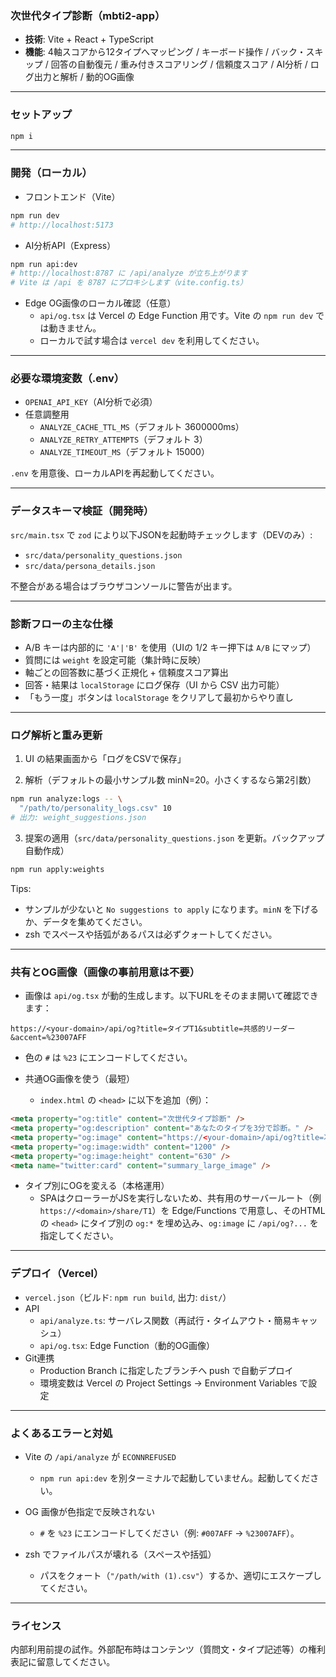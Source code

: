 ### 次世代タイプ診断（mbti2-app）

- **技術**: Vite + React + TypeScript
- **機能**: 4軸スコアから12タイプへマッピング / キーボード操作 / バック・スキップ / 回答の自動復元 / 重み付きスコアリング / 信頼度スコア / AI分析 / ログ出力と解析 / 動的OG画像

---

### セットアップ

```bash
npm i
```

---

### 開発（ローカル）

- フロントエンド（Vite）
```bash
npm run dev
# http://localhost:5173
```

- AI分析API（Express）
```bash
npm run api:dev
# http://localhost:8787 に /api/analyze が立ち上がります
# Vite は /api を 8787 にプロキシします（vite.config.ts）
```

- Edge OG画像のローカル確認（任意）
  - `api/og.tsx` は Vercel の Edge Function 用です。Vite の `npm run dev` では動きません。
  - ローカルで試す場合は `vercel dev` を利用してください。

---

### 必要な環境変数（.env）

- `OPENAI_API_KEY`（AI分析で必須）
- 任意調整用
  - `ANALYZE_CACHE_TTL_MS`（デフォルト 3600000ms）
  - `ANALYZE_RETRY_ATTEMPTS`（デフォルト 3）
  - `ANALYZE_TIMEOUT_MS`（デフォルト 15000）

`.env` を用意後、ローカルAPIを再起動してください。

---

### データスキーマ検証（開発時）

`src/main.tsx` で `zod` により以下JSONを起動時チェックします（DEVのみ）:
- `src/data/personality_questions.json`
- `src/data/persona_details.json`

不整合がある場合はブラウザコンソールに警告が出ます。

---

### 診断フローの主な仕様

- A/B キーは内部的に `'A'|'B'` を使用（UIの 1/2 キー押下は `A/B` にマップ）
- 質問には `weight` を設定可能（集計時に反映）
- 軸ごとの回答数に基づく正規化 + 信頼度スコア算出
- 回答・結果は `localStorage` にログ保存（UI から CSV 出力可能）
- 「もう一度」ボタンは `localStorage` をクリアして最初からやり直し

---

### ログ解析と重み更新

1) UI の結果画面から「ログをCSVで保存」

2) 解析（デフォルトの最小サンプル数 minN=20。小さくするなら第2引数）
```bash
npm run analyze:logs -- \
  "/path/to/personality_logs.csv" 10
# 出力: weight_suggestions.json
```

3) 提案の適用（`src/data/personality_questions.json` を更新。バックアップ自動作成）
```bash
npm run apply:weights
```

Tips:
- サンプルが少ないと `No suggestions to apply` になります。`minN` を下げるか、データを集めてください。
- zsh でスペースや括弧があるパスは必ずクォートしてください。

---

### 共有とOG画像（画像の事前用意は不要）

- 画像は `api/og.tsx` が動的生成します。以下URLをそのまま開いて確認できます：
```
https://<your-domain>/api/og?title=タイプT1&subtitle=共感的リーダー&accent=%23007AFF
```
  - 色の `#` は `%23` にエンコードしてください。

- 共通OG画像を使う（最短）
  - `index.html` の `<head>` に以下を追加（例）：
```html
<meta property="og:title" content="次世代タイプ診断" />
<meta property="og:description" content="あなたのタイプを3分で診断。" />
<meta property="og:image" content="https://<your-domain>/api/og?title=次世代タイプ診断&subtitle=3分で判定&accent=%23007AFF" />
<meta property="og:image:width" content="1200" />
<meta property="og:image:height" content="630" />
<meta name="twitter:card" content="summary_large_image" />
```

- タイプ別にOGを変える（本格運用）
  - SPAはクローラーがJSを実行しないため、共有用のサーバールート（例 `https://<domain>/share/T1`）を Edge/Functions で用意し、そのHTMLの `<head>` にタイプ別の `og:*` を埋め込み、`og:image` に `/api/og?...` を指定してください。

---

### デプロイ（Vercel）

- `vercel.json`（ビルド: `npm run build`, 出力: `dist/`）
- API
  - `api/analyze.ts`: サーバレス関数（再試行・タイムアウト・簡易キャッシュ）
  - `api/og.tsx`: Edge Function（動的OG画像）
- Git連携
  - Production Branch に指定したブランチへ push で自動デプロイ
  - 環境変数は Vercel の Project Settings → Environment Variables で設定

---

### よくあるエラーと対処

- Vite の `/api/analyze` が `ECONNREFUSED`
  - `npm run api:dev` を別ターミナルで起動していません。起動してください。

- OG 画像が色指定で反映されない
  - `#` を `%23` にエンコードしてください（例: `#007AFF` → `%23007AFF`）。

- zsh でファイルパスが壊れる（スペースや括弧）
  - パスをクォート（`"/path/with (1).csv"`）するか、適切にエスケープしてください。

---

### ライセンス

内部利用前提の試作。外部配布時はコンテンツ（質問文・タイプ記述等）の権利表記に留意してください。